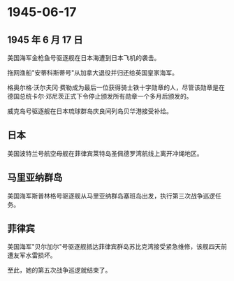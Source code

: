 # 1945-06-17

## 1945 年 6 月 17 日

美国海军金枪鱼号驱逐舰在日本海遭到日本飞机的袭击。

拖网渔船"安蒂科斯蒂号"从加拿大退役并归还给英国皇家海军。

格奥尔格·沃尔夫冈·费勒成为最后一位获得骑士铁十字勋章的人，尽管该勋章是在德国总统卡尔·邓尼茨正式下令停止颁发所有勋章一个多月后颁发的。

威克岛号驱逐舰在日本琉球群岛庆良间列岛贝华港接受补给。

## 日本

美国波特兰号航空母舰在菲律宾莱特岛圣佩德罗湾航线上离开冲绳地区。

## 马里亚纳群岛

美国海军斯普林格号驱逐舰从马里亚纳群岛塞班岛出发，执行第三次战争巡逻任务。

## 菲律宾

美国海军"贝尔加尔"号驱逐舰抵达菲律宾群岛苏比克湾接受紧急维修，该舰四天前遭友军水雷损坏。

至此，她的第五次战争巡逻就结束了。

